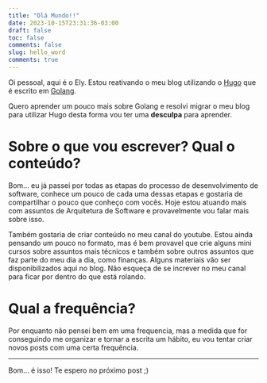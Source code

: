 ```yaml
---
title: "Olá Mundo!!"
date: 2023-10-15T23:31:36-03:00
draft: false
toc: false
comments: false
slug: hello_word
comments: true
---
```


Oi pessoal, aqui é o Ely. Estou reativando o meu blog utilizando o
[Hugo](https://gohugo.io/) que é escrito em [Golang](https://go.dev/).

Quero aprender um pouco mais sobre Golang e resolvi migrar o meu blog para
utilizar Hugo desta forma vou ter uma **desculpa** para aprender.

<!--more-->

# Sobre o que vou escrever? Qual o conteúdo?

Bom... eu já passei por todas as etapas do processo de desenvolvimento de
software, conhece um pouco de cada uma dessas etapas e gostaria de compartilhar
o pouco que conheço com vocês. Hoje estou atuando mais com assuntos de
Arquitetura de Software e provavelmente vou falar mais sobre isso.

Também gostaria de criar conteúdo no meu canal do youtube. Estou ainda pensando
um pouco no formato, mas é bem provavel que crie alguns mini cursos sobre
assuntos mais técnicos e também sobre outros assuntos que faz parte do meu dia
a dia, como finanças. Alguns materiais vão ser disponibilizados aqui no blog.
Não esqueça de se increver no meu canal para ficar por dentro do que está
rolando.


# Qual a frequência?

Por enquanto não pensei bem em uma frequencia, mas a medida que for conseguindo
me organizar e tornar a escrita um hábito, eu vou tentar criar novos posts com
uma certa frequência.

----
Bom... é isso! Te espero no próximo post ;)
